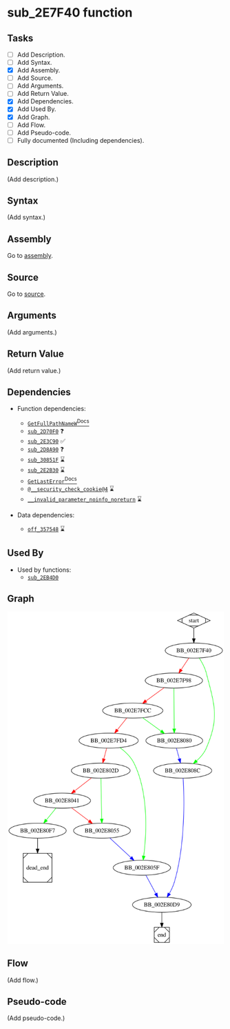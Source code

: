 # sub_2E7F40 function

## Tasks

- [ ] Add Description.
- [ ] Add Syntax.
- [X] Add Assembly.
- [ ] Add Source.
- [ ] Add Arguments.
- [ ] Add Return Value.
- [X] Add Dependencies.
- [X] Add Used By.
- [X] Add Graph.
- [ ] Add Flow.
- [ ] Add Pseudo-code.
- [ ] Fully documented (Including dependencies).

## Description

(Add description.)

## Syntax

(Add syntax.)

## Assembly

Go to [assembly](../asm/sub_2E7F40.asm).

## Source

Go to [source](../cc/sub_2E7F40.cc).

## Arguments

(Add arguments.)

## Return Value

(Add return value.)

## Dependencies

* Function dependencies:
  * [`GetFullPathNameW`<sup>Docs</sup>](https://docs.microsoft.com/en-us/windows/win32/api/fileapi/nf-fileapi-getfullpathnamew)
  * [`sub_2D70F0`](sub_2D70F0.md) ❓
  * [`sub_2E3C90`](sub_2E3C90.md) ✅
  * [`sub_2D8A90`](sub_2D8A90.md) ❓
  * [`sub_30851F`](sub_30851F.md) ⌛
  * [`sub_2E2B30`](sub_2E2B30.md) ⌛
  * [`GetLastError`<sup>Docs</sup>](https://docs.microsoft.com/en-us/windows/win32/api/errhandlingapi/nf-errhandlingapi-getlasterror)
  * [`@__security_check_cookie@4`](@__security_check_cookie@4.md) ⌛
  * [`__invalid_parameter_noinfo_noreturn`](__invalid_parameter_noinfo_noreturn.md) ⌛

* Data dependencies:
  * [`off_357548`](off_357548.md) ⌛

## Used By

* Used by functions:
  * [`sub_2EB4D0`](sub_2EB4D0.md)

## Graph

![sub_2E7F40 Graph](../svg/sub_2E7F40.svg "sub_2E7F40 Graph")

## Flow

(Add flow.)

## Pseudo-code

(Add pseudo-code.)
